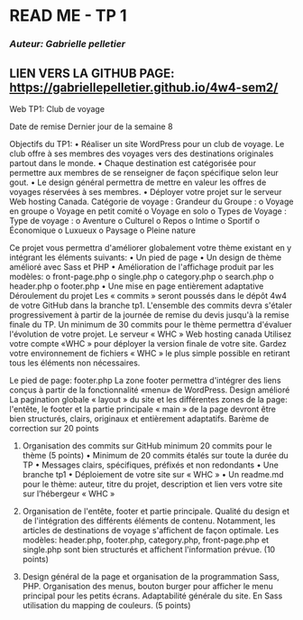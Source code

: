 # READ ME - TP 1

### _Auteur: Gabrielle pelletier_

## LIEN VERS LA GITHUB PAGE: https://gabriellepelletier.github.io/4w4-sem2/

Web
TP1: Club de voyage

Date de remise Dernier jour de la semaine 8

Objectifs du TP1:
• Réaliser un site WordPress pour un club de voyage. Le club offre à ses membres des voyages vers des destinations originales partout dans le monde.
• Chaque destination est catégorisée pour permettre aux membres de se renseigner de façon spécifique selon leur gout.
• Le design général permettra de mettre en valeur les offres de voyages réservées à ses membres.
• Déployer votre projet sur le serveur Web hosting Canada.
Catégorie de voyage :
Grandeur du Groupe :
o Voyage en groupe
o Voyage en petit comité
o Voyage en solo
o Types de Voyage :
Type de voyage :
o Aventure
o Culturel
o Repos
o Intime
o Sportif
o Économique
o Luxueux
o Paysage
o Pleine nature

Ce projet vous permettra d'améliorer globalement votre thème existant en y intégrant les éléments suivants:
• Un pied de page
• Un design de thème amélioré avec Sass et PHP
• Amélioration de l'affichage produit par les modèles:
o front-page.php
o single.php
o category.php
o search.php
o header.php
o footer.php
• Une mise en page entièrement adaptative
Déroulement du projet
Les « commits » seront poussés dans le dépôt 4w4 de votre GitHub dans la branche tp1.
L'ensemble des commits devra s'étaler progressivement à partir de la journée de remise du devis jusqu'à la remise finale du TP.
Un minimum de 30 commits pour le thème permettra d'évaluer l'évolution de votre projet.
Le serveur « WHC » Web hosting canada
Utilisez votre compte «WHC » pour déployer la version finale de votre site.
Gardez votre environnement de fichiers « WHC » le plus simple possible en retirant tous les éléments non nécessaires.

Le pied de page: footer.php
La zone footer permettra d'intégrer des liens conçus à partir de la fonctionnalité «menu» de WordPress.
Design amélioré
La pagination globale « layout » du site et les différentes zones de la page: l'entête, le footer et la partie principale « main » de la page devront être bien structurés, clairs, originaux et entièrement adaptatifs.
Barème de correction sur 20 points

1. Organisation des commits sur GitHub minimum 20 commits pour le thème (5 points)
   • Minimum de 20 commits étalés sur toute la durée du TP
   • Messages clairs, spécifiques, préfixés et non redondants
   • Une branche tp1
   • Déploiement de votre site sur « WHC »
   • Un readme.md pour le thème: auteur, titre du projet, description et lien vers votre site sur l’hébergeur « WHC »

2. Organisation de l'entête, footer et partie principale. Qualité du design et de l'intégration des différents éléments de contenu. Notamment, les articles de destinations de voyage s'affichent de façon optimale. Les modèles: header.php, footer.php, category.php, front-page.php et single.php sont bien structurés et affichent l'information prévue. (10 points)

3. Design général de la page et organisation de la programmation Sass, PHP. Organisation des menus, bouton burger pour afficher le menu principal pour les petits écrans. Adaptabilité générale du site. En Sass utilisation du mapping de couleurs. (5 points)
